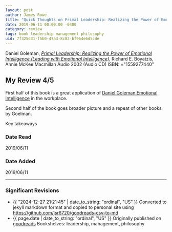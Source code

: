 ```yaml
---
layout: post
author: James Rowe
title: "Quick Thoughts on Primal Leadership: Realizing the Power of Emotional Intelligence (Leading with Emotional Intelligence)"
date: 2019-06-11 00:00:00 -0400
category: review
tags: book leadership management philosophy
uid: 7f325d31-f5b0-47a3-8c82-bf964e6d5cde
---
```


Daniel Goleman, *[Primal Leadership: Realizing the Power of Emotional Intelligence (Leading with Emotional Intelligence)](https://www.goodreads.com/book/show/1785519)*, Richard E. Boyatzis, Annie McKee Macmillan Audio 2002 (Audio CD) ISBN: ="1559277440"

## My Review 4/5

First half of this book is a great application of [Daniel Goleman Emotional Intelligence](https://www.goodreads.com/book/show/26820420) in the workplace.

Second half of the book goes broader picture and a repeat of other books by Goelman.

Key takeaways

### Date Read
2019/06/11

### Date Added
2019/06/11

---

### Significant Revisions

- {{ "2024-12-27 21:21:45" | date_to_string: "ordinal", "US" }} Converted to jekyll markdown format and copied to personal site using <https://github.com/jsr6720/goodreads-csv-to-md>
- {{ page.date | date_to_string: "ordinal", "US" }} Originally published on [goodreads](https://www.goodreads.com) Bookshelves: leadership, management, philosophy